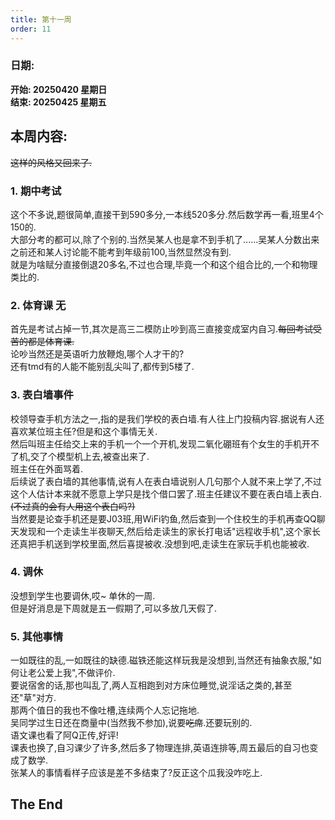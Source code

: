 ```yaml
---
title: 第十一周
order: 11
---
```


### 日期:  
**开始: 20250420 星期日**  
**结束: 20250425 星期五**  

## 本周内容:  

~~这样的风格又回来了.~~  

### 1. 期中考试

这个不多说,题很简单,直接干到590多分,一本线520多分.然后数学再一看,班里4个150的.  
大部分考的都可以,除了个别的.当然吴某人也是拿不到手机了......吴某人分数出来之前还和某人讨论能不能考到年级前100,当然显然没有到.  
就是为啥赋分直接倒退20多名,不过也合理,毕竟一个和这个组合比的,一个和物理类比的.  

### 2. 体育课 无

首先是考试占掉一节,其次是高三二模防止吵到高三直接变成室内自习.~~每回考试受苦的都是体育课.~~  
论吵当然还是英语听力放鞭炮,哪个人才干的?  
还有tmd有的人能不能别乱尖叫了,都传到5楼了.  

### 3. 表白墙事件

校领导查手机方法之一,指的是我们学校的表白墙.有人往上门投稿内容.据说有人还喜欢某位班主任?但是和这个事情无关.  
然后叫班主任给交上来的手机一个一个开机,发现二氧化硼班有个女生的手机开不了机,交了个模型机上去,被查出来了.  
班主任在外面骂着.  
后续说了表白墙的其他事情,说有人在表白墙说别人几句那个人就不来上学了,不过这个人估计本来就不愿意上学只是找个借口罢了.班主任建议不要在表白墙上表白.~~(不过真的会有人用这个表白吗?)~~  
当然要是论查手机还是要J03班,用WiFi钓鱼,然后查到一个住校生的手机再查QQ聊天发现和一个走读生半夜聊天,然后给走读生的家长打电话"远程收手机",这个家长还真把手机送到学校里面,然后喜提被收.没想到吧,走读生在家玩手机也能被收.  

### 4. 调休

没想到学生也要调休,哎~ 单休的一周.  
但是好消息是下周就是五一假期了,可以多放几天假了.  

### 5. 其他事情

一如既往的乱,一如既往的缺德.磁铁还能这样玩我是没想到,当然还有抽象衣服,"如何让老公爱上我",不做评价.  
要说宿舍的话,那也叫乱了,两人互相跑到对方床位睡觉,说淫话之类的,甚至还"草"对方.  
那两个值日的我也不像吐槽,连续两个人忘记拖地.  
吴同学过生日还在商量中(当然我不参加),说要~~吃席~~.还要玩别的.  
语文课也看了阿Q正传,好评!  
课表也换了,自习课少了许多,然后多了物理连排,英语连排等,周五最后的自习也变成了数学.  
张某人的事情看样子应该是差不多结束了?反正这个瓜我没咋吃上.  

## The End